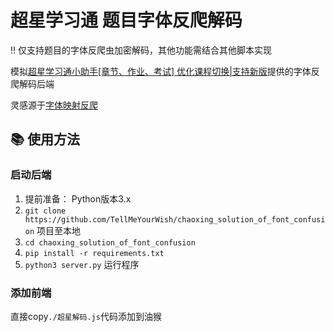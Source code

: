# 超星学习通 题目字体反爬解码

:bangbang: 仅支持题目的字体反爬虫加密解码，其他功能需结合其他脚本实现

模拟[超星学习通小助手[章节、作业、考试] 优化课程切换|支持新版](https://greasyfork.org/zh-CN/scripts/435357-%E8%B6%85%E6%98%9F%E5%AD%A6%E4%B9%A0%E9%80%9A%E5%B0%8F%E5%8A%A9%E6%89%8B-%E7%AB%A0%E8%8A%82-%E4%BD%9C%E4%B8%9A-%E8%80%83%E8%AF%95-%E4%BC%98%E5%8C%96%E8%AF%BE%E7%A8%8B%E5%88%87%E6%8D%A2-%E6%94%AF%E6%8C%81%E6%96%B0%E7%89%88)提供的字体反爬解码后端

灵感源于[字体映射反爬](https://www.bilibili.com/read/cv14855149/)


## :books: 使用方法

### 启动后端
1. 提前准备： Python版本3.x
2. `git clone https://github.com/TellMeYourWish/chaoxing_solution_of_font_confusion` 项目至本地
3. `cd chaoxing_solution_of_font_confusion`
4. `pip install -r requirements.txt`
5. `python3 server.py` 运行程序

### 添加前端
直接copy```./超星解码.js```代码添加到油猴